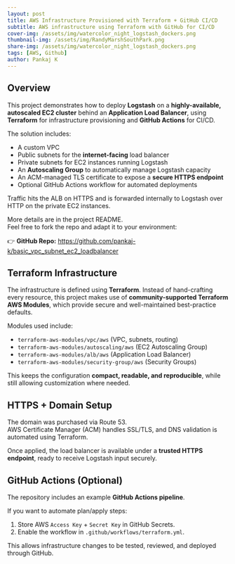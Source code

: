 ```yaml
---
layout: post
title: AWS Infrastructure Provisioned with Terraform + GitHub CI/CD
subtitle: AWS infrastructure using Terraform with GitHub for CI/CD
cover-img: /assets/img/watercolor_night_logstash_dockers.png
thumbnail-img: /assets/img/RandyMarshSouthPark.png
share-img: /assets/img/watercolor_night_logstash_dockers.png
tags: [AWS, Github]
author: Pankaj K
---
```


## Overview

This project demonstrates how to deploy **Logstash** on a **highly-available, autoscaled EC2 cluster** behind an **Application Load Balancer**, using **Terraform** for infrastructure provisioning and **GitHub Actions** for CI/CD.

The solution includes:

- A custom VPC
- Public subnets for the **internet-facing** load balancer
- Private subnets for EC2 instances running Logstash
- An **Autoscaling Group** to automatically manage Logstash capacity
- An ACM-managed TLS certificate to expose a **secure HTTPS endpoint**
- Optional GitHub Actions workflow for automated deployments

Traffic hits the ALB on HTTPS and is forwarded internally to Logstash over HTTP on the private EC2 instances.

More details are in the project README.  
Feel free to fork the repo and adapt it to your environment:

👉 **GitHub Repo:** https://github.com/pankaj-k/basic_vpc_subnet_ec2_loadbalancer


## Terraform Infrastructure

The infrastructure is defined using **Terraform**. Instead of hand-crafting every resource, this project makes use of **community-supported Terraform AWS Modules**, which provide secure and well-maintained best-practice defaults.

Modules used include:

- `terraform-aws-modules/vpc/aws` (VPC, subnets, routing)
- `terraform-aws-modules/autoscaling/aws` (EC2 Autoscaling Group)
- `terraform-aws-modules/alb/aws` (Application Load Balancer)
- `terraform-aws-modules/security-group/aws` (Security Groups)

This keeps the configuration **compact, readable, and reproducible**, while still allowing customization where needed.


## HTTPS + Domain Setup

The domain was purchased via Route 53.  
AWS Certificate Manager (ACM) handles SSL/TLS, and DNS validation is automated using Terraform.

Once applied, the load balancer is available under a **trusted HTTPS endpoint**, ready to receive Logstash input securely.


## GitHub Actions (Optional)

The repository includes an example **GitHub Actions pipeline**.

If you want to automate plan/apply steps:

1. Store AWS `Access Key` + `Secret Key` in GitHub Secrets.
2. Enable the workflow in `.github/workflows/terraform.yml`.

This allows infrastructure changes to be tested, reviewed, and deployed through GitHub.